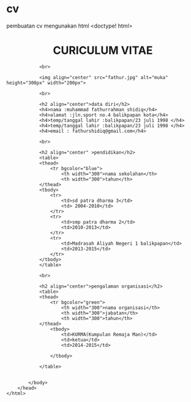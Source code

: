 # cv
pembuatan cv mengunakan html
<doctype! html>
    <html>
        <head>
            <title>curriculum vitae</title>
            <body>
                <h1 align="center">CURICULUM VITAE </h1>
                
                <br>
                
                <img align="center" src="fathur.jpg" alt="muka" height="300px" width="200px">
                
                <br>
                
                <h2 align="center">data diri</h2>
                <h4>nama :muhammad fathurrahman shidiq</h4>
                <h4>alamat :jln.sport no.4 balikpapan kota</h4>
                <h4>temp/tanggal lahir :balikpapan/23 juli 1998 </h4>
                <h4>temp/tanggal lahir :balikpapan/23 juli 1998 </h4>
                <h4>email : fathurshidiq@gmail.com</h4>
                
                <br>
                
                <h2 align="center" >pendidikan</h2>
                <table>
                <thead>
                    <tr bgcolor="blue">
                        <th width="300">nama sekolahan</th>
                        <th width="300">tahun</th>
                </thead>
                <tbody>
                    <tr>
                        <td>sd patra dharma 3</td>
                        <td> 2004-2010</td>
                    </tr>
                    <tr>
                        <td>smp patra dharma 2</td>
                        <td>2010-2013</td>
                    </tr>
                    <tr>
                        <td>Madrasah Aliyah Negeri 1 balikpapan</td>
                        <td>2013-2015</td>
                    </tr>
                </tbody>
                </table>
                
                <br>
                
                <h2 align="center">pengalaman organisasi</h2>
                <table>
                <thead>
                    <tr bgcolor="green">
                        <th width="300">nama organisasi</th>
                        <th width="300">jabatan</th>
                        <th width="300">tahun</th>
                </thead>
                    <tbody>
                        <td>KURMA(Kumpulan Remaja Man)</td>
                        <td>ketua</td>
                        <td>2014-2015</td>
                    
                    </tbody>
                
                </table>
                
                
            </body>
        </head>
    </html>
